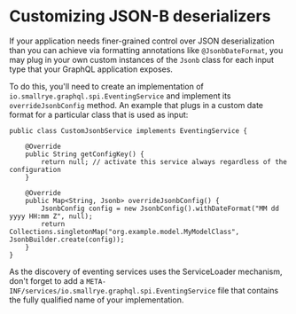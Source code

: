 # Customizing JSON-B deserializers

If your application needs finer-grained control over JSON deserialization than you can achieve via
formatting annotations like `@JsonbDateFormat`, you may plug in your own custom instances of the `Jsonb` class
for each input type that your GraphQL application exposes.

To do this, you'll need to create an implementation of `io.smallrye.graphql.spi.EventingService`
and implement its `overrideJsonbConfig` method. 
An example that plugs in a custom date format for a particular class that is used as input:

```
public class CustomJsonbService implements EventingService {

    @Override
    public String getConfigKey() {
        return null; // activate this service always regardless of the configuration 
    }

    @Override
    public Map<String, Jsonb> overrideJsonbConfig() {
        JsonbConfig config = new JsonbConfig().withDateFormat("MM dd yyyy HH:mm Z", null);
        return Collections.singletonMap("org.example.model.MyModelClass", JsonbBuilder.create(config));
    }
}
```

As the discovery of eventing services uses the ServiceLoader mechanism, don't forget to add a 
`META-INF/services/io.smallrye.graphql.spi.EventingService` file that contains the fully qualified 
name of your implementation.
